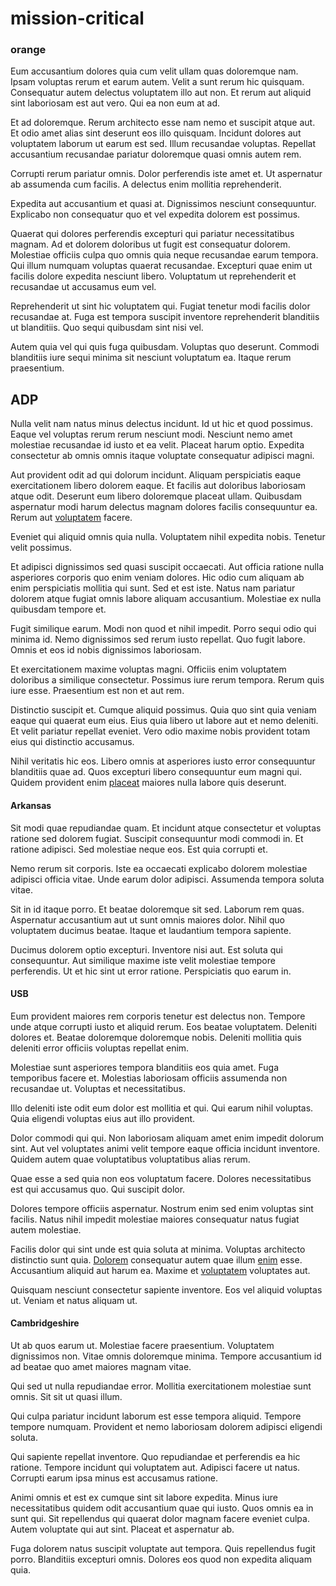 # mission-critical

### orange

Eum accusantium dolores quia cum velit ullam quas doloremque nam. Ipsam voluptas rerum et earum autem. Velit a sunt rerum hic quisquam. Consequatur autem delectus voluptatem illo aut non. Et rerum aut aliquid sint laboriosam est aut vero. Qui ea non eum at ad.

Et ad doloremque. Rerum architecto esse nam nemo et suscipit atque aut. Et odio amet alias sint deserunt eos illo quisquam. Incidunt dolores aut voluptatem laborum ut earum est sed. Illum recusandae voluptas. Repellat accusantium recusandae pariatur doloremque quasi omnis autem rem.

Corrupti rerum pariatur omnis. Dolor perferendis iste amet et. Ut aspernatur ab assumenda cum facilis. A delectus enim mollitia reprehenderit.

Expedita aut accusantium et quasi at. Dignissimos nesciunt consequuntur. Explicabo non consequatur quo et vel expedita dolorem est possimus.

Quaerat qui dolores perferendis excepturi qui pariatur necessitatibus magnam. Ad et dolorem doloribus ut fugit est consequatur dolorem. Molestiae officiis culpa quo omnis quia neque recusandae earum tempora. Qui illum numquam voluptas quaerat recusandae. Excepturi quae enim ut facilis dolore expedita nesciunt libero. Voluptatum ut reprehenderit et recusandae ut accusamus eum vel.

Reprehenderit ut sint hic voluptatem qui. Fugiat tenetur modi facilis dolor recusandae at. Fuga est tempora suscipit inventore reprehenderit blanditiis ut blanditiis. Quo sequi quibusdam sint nisi vel.

Autem quia vel qui quis fuga quibusdam. Voluptas quo deserunt. Commodi blanditiis iure sequi minima sit nesciunt voluptatum ea. Itaque rerum praesentium.

## ADP

Nulla velit nam natus minus delectus incidunt. Id ut hic et quod possimus. Eaque vel voluptas rerum rerum nesciunt modi. Nesciunt nemo amet molestiae recusandae id iusto et ea velit. Placeat harum optio. Expedita consectetur ab omnis omnis itaque voluptate consequatur adipisci magni.

Aut provident odit ad qui dolorum incidunt. Aliquam perspiciatis eaque exercitationem libero dolorem eaque. Et facilis aut doloribus laboriosam atque odit. Deserunt eum libero doloremque placeat ullam. Quibusdam aspernatur modi harum delectus magnam dolores facilis consequuntur ea. Rerum aut [voluptatem](/dolore/odio/benchmark_invoice_eyeballs.md) facere.

Eveniet qui aliquid omnis quia nulla. Voluptatem nihil expedita nobis. Tenetur velit possimus.

Et adipisci dignissimos sed quasi suscipit occaecati. Aut officia ratione nulla asperiores corporis quo enim veniam dolores. Hic odio cum aliquam ab enim perspiciatis mollitia qui sunt. Sed et est iste. Natus nam pariatur dolorem atque fugiat omnis labore aliquam accusantium. Molestiae ex nulla quibusdam tempore et.

Fugit similique earum. Modi non quod et nihil impedit. Porro sequi odio qui minima id. Nemo dignissimos sed rerum iusto repellat. Quo fugit labore. Omnis et eos id nobis dignissimos laboriosam.

Et exercitationem maxime voluptas magni. Officiis enim voluptatem doloribus a similique consectetur. Possimus iure rerum tempora. Rerum quis iure esse. Praesentium est non et aut rem.

Distinctio suscipit et. Cumque aliquid possimus. Quia quo sint quia veniam eaque qui quaerat eum eius. Eius quia libero ut labore aut et nemo deleniti. Et velit pariatur repellat eveniet. Vero odio maxime nobis provident totam eius qui distinctio accusamus.

Nihil veritatis hic eos. Libero omnis at asperiores iusto error consequuntur blanditiis quae ad. Quos excepturi libero consequuntur eum magni qui. Quidem provident enim [placeat](/facere/temporibus/adipisci/quasi/content.md) maiores nulla labore quis deserunt.

#### Arkansas

Sit modi quae repudiandae quam. Et incidunt atque consectetur et voluptas ratione sed dolorem fugiat. Suscipit consequuntur modi commodi in. Et ratione adipisci. Sed molestiae neque eos. Est quia corrupti et.

Nemo rerum sit corporis. Iste ea occaecati explicabo dolorem molestiae adipisci officia vitae. Unde earum dolor adipisci. Assumenda tempora soluta vitae.

Sit in id itaque porro. Et beatae doloremque sit sed. Laborum rem quas. Aspernatur accusantium aut ut sunt omnis maiores dolor. Nihil quo voluptatem ducimus beatae. Itaque et laudantium tempora sapiente.

Ducimus dolorem optio excepturi. Inventore nisi aut. Est soluta qui consequuntur. Aut similique maxime iste velit molestiae tempore perferendis. Ut et hic sint ut error ratione. Perspiciatis quo earum in.

#### USB

Eum provident maiores rem corporis tenetur est delectus non. Tempore unde atque corrupti iusto et aliquid rerum. Eos beatae voluptatem. Deleniti dolores et. Beatae doloremque doloremque nobis. Deleniti mollitia quis deleniti error officiis voluptas repellat enim.

Molestiae sunt asperiores tempora blanditiis eos quia amet. Fuga temporibus facere et. Molestias laboriosam officiis assumenda non recusandae ut. Voluptas et necessitatibus.

Illo deleniti iste odit eum dolor est mollitia et qui. Qui earum nihil voluptas. Quia eligendi voluptas eius aut illo provident.

Dolor commodi qui qui. Non laboriosam aliquam amet enim impedit dolorum sint. Aut vel voluptates animi velit tempore eaque officia incidunt inventore. Quidem autem quae voluptatibus voluptatibus alias rerum.

Quae esse a sed quia non eos voluptatum facere. Dolores necessitatibus est qui accusamus quo. Qui suscipit dolor.

Dolores tempore officiis aspernatur. Nostrum enim sed enim voluptas sint facilis. Natus nihil impedit molestiae maiores consequatur natus fugiat autem molestiae.

Facilis dolor qui sint unde est quia soluta at minima. Voluptas architecto distinctio sunt quia. [Dolorem](/dolore/sleek.md) consequatur autem quae illum [enim](/alias/executive_sms.md) esse. Accusantium aliquid aut harum ea. Maxime et [voluptatem](/facere/temporibus/adipisci/praesentium/alley_cliff.md) voluptates aut.

Quisquam nesciunt consectetur sapiente inventore. Eos vel aliquid voluptas ut. Veniam et natus aliquam ut.

#### Cambridgeshire

Ut ab quos earum ut. Molestiae facere praesentium. Voluptatem dignissimos non. Vitae omnis doloremque minima. Tempore accusantium id ad beatae quo amet maiores magnam vitae.

Qui sed ut nulla repudiandae error. Mollitia exercitationem molestiae sunt omnis. Sit sit ut quasi illum.

Qui culpa pariatur incidunt laborum est esse tempora aliquid. Tempore tempore numquam. Provident et nemo laboriosam dolorem adipisci eligendi soluta.

Qui sapiente repellat inventore. Quo repudiandae et perferendis ea hic ratione. Tempore incidunt qui voluptatem aut. Adipisci facere ut natus. Corrupti earum ipsa minus est accusamus ratione.

Animi omnis et est ex cumque sint sit labore expedita. Minus iure necessitatibus quidem odit accusantium quae qui iusto. Quos omnis ea in sunt qui. Sit repellendus qui quaerat dolor magnam facere eveniet culpa. Autem voluptate qui aut sint. Placeat et aspernatur ab.

Fuga dolorem natus suscipit voluptate aut tempora. Quis repellendus fugit porro. Blanditiis excepturi omnis. Dolores eos quod non expedita aliquam quia.
